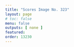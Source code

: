 ```yaml
---
title: "Scores Image No. 323"
layout: page
# toc: false
menu: false
outputs: [ none ]
featured: 
order: 13230
---
```

